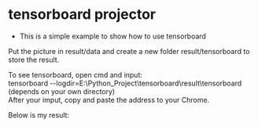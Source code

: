 # tensorboard projector

+ This is a simple example to show how to use tensorboard

Put the picture in result/data and create a new folder result/tensorboard to store the result. <br />

To see tensorboard, open cmd and input: <br />
tensorboard --logdir=E:\Python_Project\tensorboard\result\tensorboard (depends on your own directory) <br />
After your imput, copy and paste the address to your Chrome. <br />

Below is my result:

